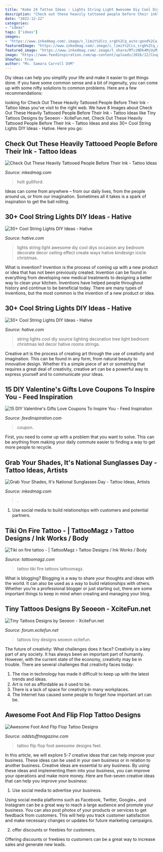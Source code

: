 ```yaml
---
title: "Kobe 24 Tattoo Ideas : Lights String Light Awesome Diy Cool Diys Occasion Any Bedroom Decorate Decor Ceiling Effect Create Ways Hative Kindesign Icicle Christmas"
description: "Check out these heavily tattooed people before their ink"
date: "2022-12-22"
categories:
- "ideas"
tags: ["ideas"]
images:
- "https://www.inkedmag.com/.image/c_limit%2Ccs_srgb%2Cq_auto:good%2Cw_700/MTYyMzIxMjI0NTM2NDM0NTg5/screen-shot-2019-02-28-at-103008-am.png"
featuredImage: "https://www.inkedmag.com/.image/c_limit%2Ccs_srgb%2Cq_auto:good%2Cw_700/MTYyMzIxMjI0NTM2NDM0NTg5/screen-shot-2019-02-28-at-103008-am.png"
featured_image: "https://www.inkedmag.com/.image/t_share/MTczNDk4MjUyMjc1MDMzNDky/sunglasses-tatttoos-fb.jpg"
image: "https://www.feedinspiration.com/wp-content/uploads/2016/12/Coupon.jpg"
ShowToc: true
author: "Ms. Samara Carroll DVM"
---
```



Diy ideas can help you simplify your life and make it easier to get things done. If you have some common sense and a bit of ingenuity, you can come up with some nifty solutions to common problems. Here are a few recommendations: 

	

		
looking for Check Out These Heavily Tattooed People Before Their Ink - Tattoo Ideas you've visit to the right web. We have 8 Images about Check Out These Heavily Tattooed People Before Their Ink - Tattoo Ideas like Tiny Tattoos Designs by Seoeon - XciteFun.net, Check Out These Heavily Tattooed People Before Their Ink - Tattoo Ideas and also 30+ Cool String Lights DIY Ideas - Hative. Here you go:
		
    
## Check Out These Heavily Tattooed People Before Their Ink - Tattoo Ideas

<img loading=lazy src="https://www.inkedmag.com/.image/c_limit%2Ccs_srgb%2Cq_auto:good%2Cw_700/MTYyMzIxMjI0NTM2NDM0NTg5/screen-shot-2019-02-28-at-103008-am.png" onerror="this.onerror=null;this.src='https://tse2.mm.bing.net/th?id=OIP.Q71ZAYutycgqzBFz-z_l8QHaHa&amp;pid=15.1';" alt="Check Out These Heavily Tattooed People Before Their Ink - Tattoo Ideas">

_Source: inkedmag.com_

>holt gulliford. 

	

Ideas can come from anywhere – from our daily lives, from the people around us, or from our imagination. Sometimes all it takes is a spark of inspiration to get the ball rolling.

    
## 30+ Cool String Lights DIY Ideas - Hative

<img loading=lazy src="https://hative.com/wp-content/uploads/2015/01/string-lights-diy-ideas/6-string-lights-diy-ideas.jpg" onerror="this.onerror=null;this.src='https://tse2.mm.bing.net/th?id=OIP.HcKmnDt_NUdBYLV8zCbjSQHaJ6&amp;pid=15.1';" alt="30+ Cool String Lights DIY Ideas - Hative">

_Source: hative.com_

>lights string light awesome diy cool diys occasion any bedroom decorate decor ceiling effect create ways hative kindesign icicle christmas. 

	

What is invention?
Invention is the process of coming up with a new product or idea that has not been previously created. Invention can be found in everything from developing new medical treatments to designing a better way to clean your kitchen. Inventions have helped people throughout history and continue to be beneficial today. There are many types of inventions, but the most common is the invention of a new product or idea.

    
## 30+ Cool String Lights DIY Ideas - Hative

<img loading=lazy src="http://hative.com/wp-content/uploads/2015/01/string-lights-diy-ideas/27-string-lights-diy-ideas.jpg" onerror="this.onerror=null;this.src='https://tse4.mm.bing.net/th?id=OIP.oaoiOre59uFKUhHaYEqeIgHaJ5&amp;pid=15.1';" alt="30+ Cool String Lights DIY Ideas - Hative">

_Source: hative.com_

>string lights cool diy source lighting decoration tree light bedroom christmas led decor hative rooms strings. 

	

Creative art is the process of creating art through the use of creativity and imagination. This can be found in any form, from natural beauty to innovative design. Whether it’s a simple piece of art or something that requires a great deal of creativity, creative art can be a powerful way to express yourself and to communicate your ideas.

    
## 15 DIY Valentine&#039;s Gifts Love Coupons To Inspire You - Feed Inspiration

<img loading=lazy src="https://www.feedinspiration.com/wp-content/uploads/2016/12/Coupon.jpg" onerror="this.onerror=null;this.src='https://tse4.mm.bing.net/th?id=OIP.ooOwf2xq8gSCnaJA2RK8WgHaTw&amp;pid=15.1';" alt="15 DIY Valentine&#039;s Gifts Love Coupons To Inspire You - Feed Inspiration">

_Source: feedinspiration.com_

>coupon. 

	

First, you need to come up with a problem that you want to solve. This can be anything from making your daily commute easier to finding a way to get more people to recycle.

    
## Grab Your Shades, It&#039;s National Sunglasses Day - Tattoo Ideas, Artists

<img loading=lazy src="https://www.inkedmag.com/.image/t_share/MTczNDk4MjUyMjc1MDMzNDky/sunglasses-tatttoos-fb.jpg" onerror="this.onerror=null;this.src='https://tse1.mm.bing.net/th?id=OIP.dIMdTfx6MKmv9X5yBytTigHaD4&amp;pid=15.1';" alt="Grab Your Shades, It&#039;s National Sunglasses Day - Tattoo Ideas, Artists">

_Source: inkedmag.com_

>. 

	

1. Use social media to build relationships with customers and potential partners.

    
## Tiki On Fire Tattoo - | TattooMagz › Tattoo Designs / Ink Works / Body

<img loading=lazy src="https://tattoomagz.com/wp-content/uploads/Tiki-on-fire-tattoo.jpg" onerror="this.onerror=null;this.src='https://tse3.mm.bing.net/th?id=OIP.VNT7yqSucnqMqETjmcd8fQAAAA&amp;pid=15.1';" alt="Tiki on fire tattoo - | TattooMagz › Tattoo Designs / Ink Works / Body">

_Source: tattoomagz.com_

>tattoo tiki fire tattoos tattoomagz. 

	

What is blogging?
Blogging is a way to share your thoughts and ideas with the world. It can also be used as a way to build relationships with others. Whether you’re a professional blogger or just starting out, there are some important things to keep in mind when creating and managing your blog.

    
## Tiny Tattoos Designs By Seoeon - XciteFun.net

<img loading=lazy src="https://img.xcitefun.net/users/2014/10/363323,xcitefun-tiny-tattoos-15.jpg" onerror="this.onerror=null;this.src='https://tse2.mm.bing.net/th?id=OIP.RRth_vZw74f1MIAl25lr5wHaE8&amp;pid=15.1';" alt="Tiny Tattoos Designs by Seoeon - XciteFun.net">

_Source: forum.xcitefun.net_

>tattoos tiny designs seoeon xcitefun. 

	

The future of creativity: What challenges does it face?
Creativity is a key part of any society. It has always been an important part of humanity. However, with the current state of the economy, creativity may be in trouble. There are several challenges that creativity faces today: 
1) The rise in technology has made it difficult to keep up with the latest trends and ideas. 
2) Art is not as affordable as it used to be. 
3) There is a lack of space for creativity in many workplaces. 
4) The Internet has caused some people to forget how important art can be.

    
## Awesome Foot And Flip Flop Tattoo Designs

<img loading=lazy src="https://oddstuffmagazine.com/wp-content/uploads/2013/08/Feet-Tattoo-Designs-25-532x800.jpg" onerror="this.onerror=null;this.src='https://tse3.mm.bing.net/th?id=OIP.2L7xAbbrmlbv4Zq7nIh0yAHaLI&amp;pid=15.1';" alt="Awesome Foot And Flip Flop Tattoo Designs">

_Source: oddstuffmagazine.com_

>tattoo flip flop foot awesome designs feet. 

	

In this article, we will explore 5-7 creative ideas that can help improve your business. These ideas can be used in your own business or in relation to another business.
Creative ideas are essential to any business. By using these ideas and implementing them into your business, you can improve your operations and make more money. Here are five-seven creative ideas that can help you improve your business:
1. Use social media to advertise your business.

Using social media platforms such as Facebook, Twitter, Google+, and Instagram can be a great way to reach a large audience and promote your business. You can also post photos of your products or services to get feedback from customers. This will help you track customer satisfaction and make necessary changes or updates for future marketing campaigns.

2. offer discounts or freebies for customers.

Offering discounts or freebies to customers can be a great way to increase sales and generate new leads.

